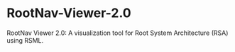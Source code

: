 # RootNav-Viewer-2.0
RootNav Viewer 2.0: A visualization tool for Root System Architecture (RSA) using RSML.  
